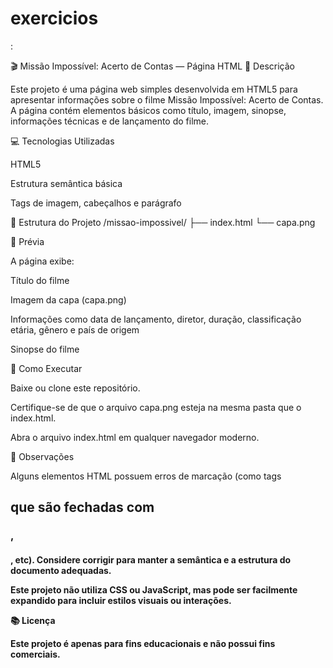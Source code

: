 # exercicios
:

🎬 Missão Impossível: Acerto de Contas — Página HTML
📄 Descrição

Este projeto é uma página web simples desenvolvida em HTML5 para apresentar informações sobre o filme Missão Impossível: Acerto de Contas. A página contém elementos básicos como título, imagem, sinopse, informações técnicas e de lançamento do filme.

💻 Tecnologias Utilizadas

HTML5

Estrutura semântica básica

Tags de imagem, cabeçalhos e parágrafo

📂 Estrutura do Projeto
/missao-impossivel/
├── index.html
└── capa.png

📸 Prévia

A página exibe:

Título do filme

Imagem da capa (capa.png)

Informações como data de lançamento, diretor, duração, classificação etária, gênero e país de origem

Sinopse do filme

🚀 Como Executar

Baixe ou clone este repositório.

Certifique-se de que o arquivo capa.png esteja na mesma pasta que o index.html.

Abra o arquivo index.html em qualquer navegador moderno.

📝 Observações

Alguns elementos HTML possuem erros de marcação (como tags <h2> que são fechadas com <h3>, <h4>, etc). Considere corrigir para manter a semântica e a estrutura do documento adequadas.

Este projeto não utiliza CSS ou JavaScript, mas pode ser facilmente expandido para incluir estilos visuais ou interações.

📚 Licença

Este projeto é apenas para fins educacionais e não possui fins comerciais.
